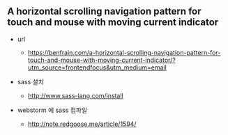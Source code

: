 ## A horizontal scrolling navigation pattern for touch and mouse with moving current indicator

- url
    - https://benfrain.com/a-horizontal-scrolling-navigation-pattern-for-touch-and-mouse-with-moving-current-indicator/?utm_source=frontendfocus&utm_medium=email

- sass 설치
    - http://www.sass-lang.com/install

- webstorm 에 sass 컴파일
    - http://note.redgoose.me/article/1594/

